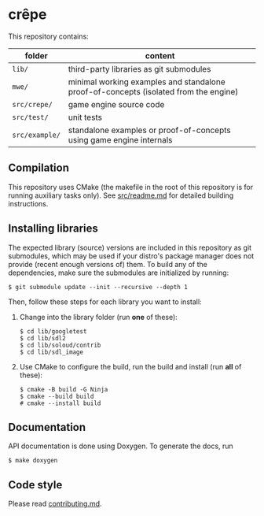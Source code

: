 # crêpe

This repository contains:

|folder|content|
|-|-|
|`lib/`|third-party libraries as git submodules|
|`mwe/`|minimal working examples and standalone proof-of-concepts (isolated from the engine)|
|`src/crepe/`|game engine source code|
|`src/test/`|unit tests|
|`src/example/`|standalone examples or proof-of-concepts using game engine internals|

## Compilation

This repository uses CMake (the makefile in the root of this repository is for
running auxiliary tasks only). See [src/readme.md](src/readme.md) for detailed
building instructions.

## Installing libraries

The expected library (source) versions are included in this repository as git
submodules, which may be used if your distro's package manager does not provide
(recent enough versions of) them. To build any of the dependencies, make sure
the submodules are initialized by running:

```
$ git submodule update --init --recursive --depth 1
```

Then, follow these steps for each library you want to install:

1. Change into the library folder (run **one** of these):
   ```
   $ cd lib/googletest
   $ cd lib/sdl2
   $ cd lib/soloud/contrib
   $ cd lib/sdl_image
   ```
2. Use CMake to configure the build, run the build and install (run **all** of
   these):
   ```
   $ cmake -B build -G Ninja
   $ cmake --build build
   # cmake --install build
   ```

## Documentation

API documentation is done using Doxygen. To generate the docs, run
```
$ make doxygen
```

## Code style

Please read [contributing.md](./contributing.md).

